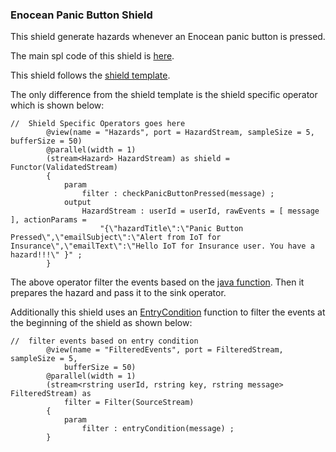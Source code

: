 ### Enocean Panic Button Shield

This shield generate hazards whenever an Enocean panic button is pressed.


The main spl code of this shield is [here](./com.ibm.iot4i.enocean.panicbuttonshield/PanicButtonShield.spl).

This shield follows the [shield template](../../../shield-templates).


The only difference from the shield template is the shield specific operator which is shown below:

```
//  Shield Specific Operators goes here
		@view(name = "Hazards", port = HazardStream, sampleSize = 5, bufferSize = 50)
		@parallel(width = 1)
		(stream<Hazard> HazardStream) as shield = Functor(ValidatedStream)
		{
			param
				filter : checkPanicButtonPressed(message) ;
			output
				HazardStream : userId = userId, rawEvents = [ message ], actionParams =
					"{\"hazardTitle\":\"Panic Button Pressed\",\"emailSubject\":\"Alert from IoT for Insurance\",\"emailText\":\"Hello IoT for Insurance user. You have a hazard!!!\" }" ;
		}
```

The above operator filter the events based on the [java function](./impl/java/src/com/ibm/iot4i/enocean/panicbuttonshield/CheckPanicButtonPressedImpl.java). Then it prepares the hazard and pass it to the sink operator.


Additionally this shield uses an [EntryCondition](./impl/java/src/com/ibm/iot4i/enocean/panicbuttonshield/EntryConditionImpl.java) function to filter the events at the beginning of the shield as shown below:

```
//  filter events based on entry condition
		@view(name = "FilteredEvents", port = FilteredStream, sampleSize = 5,
			bufferSize = 50)
		@parallel(width = 1)
		(stream<rstring userId, rstring key, rstring message> FilteredStream) as
			filter = Filter(SourceStream)
		{
			param
				filter : entryCondition(message) ;
		}
```
 